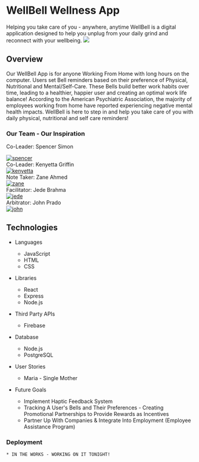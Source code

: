 # WellBell Wellness App
Helping you take care of you - anywhere, anytime
WellBell is a digital application designed to help you unplug from your daily grind and reconnect with your wellbeing.
<img src="public/wellbell-teal.png"/>

## Overview

Our WellBell App is for anyone Working From Home with long hours on the computer. Users set Bell reminders based on their preference of Physical, Nutritional and Mental/Self-Care. These Bells build better work habits over time, leading to a healthier, happier user and creating an optimal work life balance!
According to the American Psychiatric Association, the majority of employees working from home have reported experiencing negative mental health impacts. WellBell is here to step in and help you take care of you with daily physical, nutritional and self care reminders!

### Our Team - Our Inspiration
Co-Leader: Spencer Simon
<div>
  <a href="https://www.linkedin.com/in/spencer-simon-a8024822b/">
    <img src="src/public/Spencer Simon.png" alt="spencer"/>
  </a>
  </div>
Co-Leader: Kenyetta Griffin
<div>
  <a href="https://www.linkedin.com/in/kenyetta-griffin-968471166/">
    <img src="src/public/kenyettaGriffin.png" alt="kenyetta"/>
  </a>
  </div>
Note Taker: Zane Ahmed
<div>
  <a href="https://www.linkedin.com/in/kenyetta-griffin-968471166/">
    <img src="src/public/Zane side.png" alt="zane"/>
  </a>
  </div>
Facilitator: Jede Brahma
<div>
  <a href="https://www.linkedin.com/in/kenyetta-griffin-968471166/">
    <img src="src/public/JedeB.png" alt="jede"/>
  </a>
  </div>
Arbitrator: John Prado
<div>
  <a href="https://www.linkedin.com/in/kenyetta-griffin-968471166/">
    <img src="src/public/johnPrado.png" alt="john"/>
  </a>
  </div>

## Technologies
* Languages
    * JavaScript
    * HTML
    * CSS

* Libraries
    * React
    * Express
    * Node.js
    
* Third Party APIs
    * Firebase

* Database
    * Node.js
    * PostgreSQL

* User Stories
    * Maria - Single Mother

* Future Goals
    * Implement Haptic Feedback System
    * Tracking A User's Bells and Their Preferences - Creating Promotional Partnerships to Provide Rewards as Incentives
    * Partner Up With Companies & Integrate Into Employment (Employee Assistance Program)
    
### Deployment
    * IN THE WORKS - WORKING ON IT TONIGHT!
